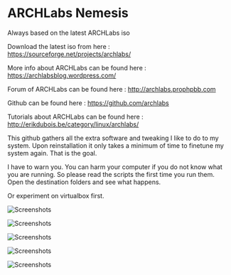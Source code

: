 # ARCHLabs Nemesis

Always based on the latest ARCHLabs iso

Download the latest iso from here : https://sourceforge.net/projects/archlabs/

More info about ARCHLabs can be found here : https://archlabsblog.wordpress.com/

Forum of ARCHLabs can be found here : http://archlabs.prophpbb.com

Github can be found here : https://github.com/archlabs

Tutorials about ARCHLabs can be found here : http://erikdubois.be/category/linux/archlabs/

This github gathers all the extra software and tweaking I like to do to my system.
Upon reinstallation it only takes a minimum of time to finetune my system again.
That is the goal.

I have to warn you. You can harm your computer if you do not know what you are running.
So please read the scripts the first time you run them. Open the destination folders and
see what happens.

Or experiment on virtualbox first.



![Screenshots](http://i.imgur.com/lUnL4vg.png)



![Screenshots](http://i.imgur.com/QK0wB8t.png)



![Screenshots](http://i.imgur.com/1vZpnf4.png)



![Screenshots](http://i.imgur.com/tfM4Ggm.png)



![Screenshots](http://i.imgur.com/ui89Bo8.jpg)
